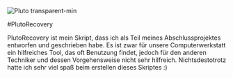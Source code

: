 ![Pluto transparent-min](https://github.com/event173/Powershell-Tools/assets/147558920/771841f2-f753-48eb-9403-0cda4725639c)

#PlutoRecovery

PlutoRecovery ist mein Skript, dass ich als Teil meines Abschlussprojektes entworfen und geschrieben habe.
Es ist zwar für unsere Computerwerkstatt ein hilfreiches Tool, das oft Benutzung findet, jedoch für den anderen Techniker und dessen Vorgehensweise nicht sehr hilfreich.
Nichtsdestotrotz hatte ich sehr viel spaß beim erstellen dieses Skriptes :)

